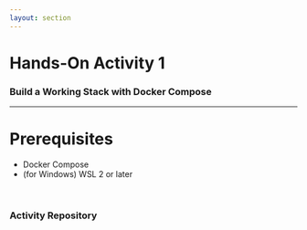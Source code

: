 ```yaml
---
layout: section
---
```


# Hands-On Activity 1
### Build a Working Stack with Docker Compose

---

# Prerequisites
* Docker Compose
* (for Windows) WSL 2 or later

<br>

### Activity Repository